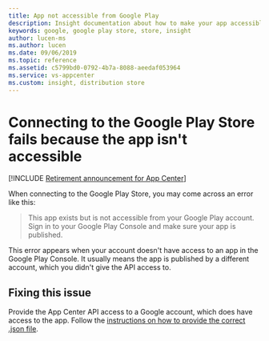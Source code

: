 ```yaml
---
title: App not accessible from Google Play
description: Insight documentation about how to make your app accessible for App Center
keywords: google, google play store, store, insight
author: lucen-ms
ms.author: lucen
ms.date: 09/06/2019
ms.topic: reference
ms.assetid: c5799bd0-0792-4b7a-8088-aeedaf053964
ms.service: vs-appcenter
ms.custom: insight, distribution store
---
```


# Connecting to the Google Play Store fails because the app isn't accessible

[!INCLUDE [Retirement announcement for App Center](~/includes/retirement.md)]

When connecting to the Google Play Store, you may come across an error like this:

> This app exists but is not accessible from your Google Play account. Sign in to your Google Play Console and make sure your app is published.

This error appears when your account doesn't have access to an app in the Google Play Console. It usually means the app is published by a different account, which you didn't give the API access to.

## Fixing this issue

Provide the App Center API access to a Google account, which does have access to the app. Follow the [instructions on how to provide the correct .json file](/appcenter/distribution/stores/googleplay).
